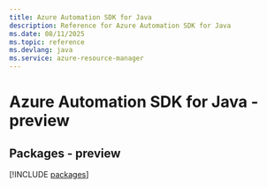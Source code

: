 ```yaml
---
title: Azure Automation SDK for Java
description: Reference for Azure Automation SDK for Java
ms.date: 08/11/2025
ms.topic: reference
ms.devlang: java
ms.service: azure-resource-manager
---
```

# Azure Automation SDK for Java - preview
## Packages - preview
[!INCLUDE [packages](automation-index.md)]